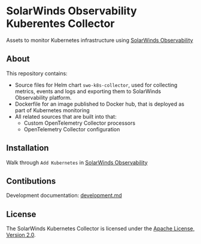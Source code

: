 # SolarWinds Observability Kuberentes Collector

Assets to monitor Kubernetes infrastructure using [SolarWinds Observability](https://documentation.solarwinds.com/en/success_center/observability/default.htm#cshid=gh-k8s-collector)


## About

This repository contains:

- Source files for Helm chart `swo-k8s-collector`, used for collecting metrics, events and logs and exporting them to SolarWinds Observability platform.
- Dockerfile for an image published to Docker hub, that is deployed as part of Kubernetes monitoring
- All related sources that are built into that:
  - Custom OpenTelemetry Collector processors
  - OpenTelemetry Collector configuration


## Installation

Walk through `Add Kubernetes` in [SolarWinds Observability](https://documentation.solarwinds.com/en/success_center/observability/default.htm#cshid=gh-k8s-collector)


## Contibutions

Development documentation: [development.md](doc/development.md)

## License

The SolarWinds Kubernetes Collector is licensed under the [Apache License, Version 2.0](LICENSE).